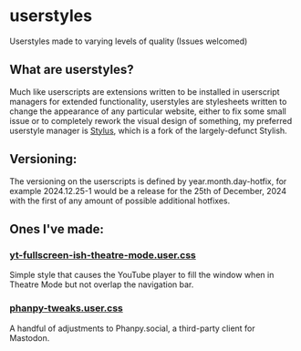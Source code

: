 # userstyles
Userstyles made to varying levels of quality (Issues welcomed)

## What are userstyles?
Much like userscripts are extensions written to be installed in userscript managers for extended functionality, userstyles are stylesheets written to change the appearance of any particular website, either to fix some small issue or to completely rework the visual design of something, my preferred userstyle manager is [Stylus](https://github.com/openstyles/stylus), which is a fork of the largely-defunct Stylish.

## Versioning:
The versioning on the userscripts is defined by year.month.day-hotfix, for example 2024.12.25-1 would be a release for the 25th of December, 2024 with the first of any amount of possible additional hotfixes.

## Ones I've made:
### [yt-fullscreen-ish-theatre-mode.user.css](https://raw.githubusercontent.com/chrislowles/userstyles/main/yt-fullscreen-ish-theatre-mode.user.css)
Simple style that causes the YouTube player to fill the window when in Theatre Mode but not overlap the navigation bar.
### [phanpy-tweaks.user.css](https://raw.githubusercontent.com/chrislowles/userstyles/main/phanpy-tweaks.user.css)
A handful of adjustments to Phanpy.social, a third-party client for Mastodon.
